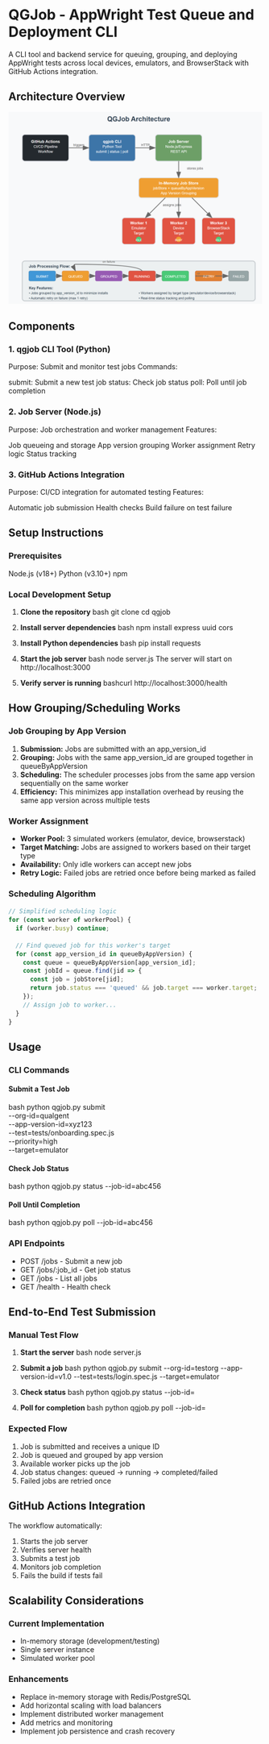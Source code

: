 # QGJob - AppWright Test Queue and Deployment CLI
A CLI tool and backend service for queuing, grouping, and deploying AppWright tests across local devices, emulators, and BrowserStack with GitHub Actions integration.
## Architecture Overview

![alt text](image.png)

## Components
### 1. qgjob CLI Tool (Python)

Purpose: Submit and monitor test jobs
Commands:

submit: Submit a new test job
status: Check job status
poll: Poll until job completion



### 2. Job Server (Node.js)

Purpose: Job orchestration and worker management
Features:

Job queueing and storage
App version grouping
Worker assignment
Retry logic
Status tracking



### 3. GitHub Actions Integration

Purpose: CI/CD integration for automated testing
Features:

Automatic job submission
Health checks
Build failure on test failure



## Setup Instructions
### Prerequisites

Node.js (v18+)
Python (v3.10+)
npm

### Local Development Setup

1. **Clone the repository**
bash
  git clone <repository-url>
  cd qgjob

2. **Install server dependencies**
bash
  npm install express uuid cors

3. **Install Python dependencies**
bash
  pip install requests

4. **Start the job server**
bash
  node server.js
The server will start on http://localhost:3000

5. **Verify server is running**
bashcurl http://localhost:3000/health


## How Grouping/Scheduling Works
### Job Grouping by App Version

1. **Submission:** Jobs are submitted with an app_version_id
2. **Grouping:** Jobs with the same app_version_id are grouped together in queueByAppVersion
3. **Scheduling:** The scheduler processes jobs from the same app version sequentially on the same worker
4. **Efficiency:** This minimizes app installation overhead by reusing the same app version across multiple tests

### Worker Assignment

- **Worker Pool:** 3 simulated workers (emulator, device, browserstack)
- **Target Matching:** Jobs are assigned to workers based on their target type
- **Availability:** Only idle workers can accept new jobs
- **Retry Logic:** Failed jobs are retried once before being marked as failed

### Scheduling Algorithm

```javascript
// Simplified scheduling logic
for (const worker of workerPool) {
  if (worker.busy) continue;

  // Find queued job for this worker's target
  for (const app_version_id in queueByAppVersion) {
    const queue = queueByAppVersion[app_version_id];
    const jobId = queue.find(jid => {
      const job = jobStore[jid];
      return job.status === 'queued' && job.target === worker.target;
    });
    // Assign job to worker...
  }
}
```

## Usage
### CLI Commands
#### Submit a Test Job
bash
python qgjob.py submit \
  --org-id=qualgent \
  --app-version-id=xyz123 \
  --test=tests/onboarding.spec.js \
  --priority=high \
  --target=emulator

#### Check Job Status
bash
python qgjob.py status --job-id=abc456

#### Poll Until Completion
bash
python qgjob.py poll --job-id=abc456

### API Endpoints

- POST /jobs - Submit a new job
- GET /jobs/:job_id - Get job status
- GET /jobs - List all jobs
- GET /health - Health check

## End-to-End Test Submission
### Manual Test Flow

1. **Start the server**
bash
node server.js

2. **Submit a job**
bash
python qgjob.py submit --org-id=testorg --app-version-id=v1.0 --test=tests/login.spec.js --target=emulator

3. **Check status**
bash
python qgjob.py status --job-id=<returned-job-id>

4. **Poll for completion**
bash
python qgjob.py poll --job-id=<returned-job-id>


### Expected Flow

1. Job is submitted and receives a unique ID
2. Job is queued and grouped by app version
3. Available worker picks up the job
4. Job status changes: queued → running → completed/failed
5. Failed jobs are retried once

## GitHub Actions Integration
The workflow automatically:

1. Starts the job server
2. Verifies server health
3. Submits a test job
4. Monitors job completion
5. Fails the build if tests fail


## Scalability Considerations
### Current Implementation

- In-memory storage (development/testing)
- Single server instance
- Simulated worker pool

### Enhancements

- Replace in-memory storage with Redis/PostgreSQL
- Add horizontal scaling with load balancers
- Implement distributed worker management
- Add metrics and monitoring
- Implement job persistence and crash recovery